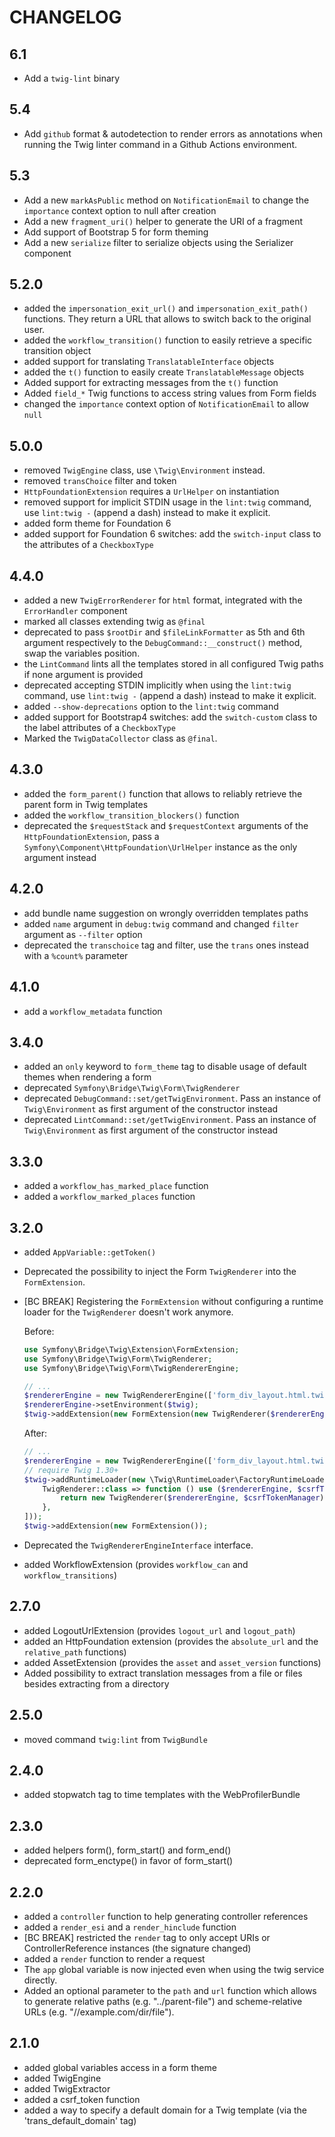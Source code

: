 CHANGELOG
=========

6.1
---
 * Add a `twig-lint` binary

5.4
---

* Add `github` format & autodetection to render errors as annotations when
  running the Twig linter command in a Github Actions environment.

5.3
---

 * Add a new `markAsPublic` method on `NotificationEmail` to change the `importance` context option to null after creation
 * Add a new `fragment_uri()` helper to generate the URI of a fragment
 * Add support of Bootstrap 5 for form theming
 * Add a new `serialize` filter to serialize objects using the Serializer component

5.2.0
-----

 * added the `impersonation_exit_url()` and `impersonation_exit_path()` functions. They return a URL that allows to switch back to the original user.
 * added the `workflow_transition()` function to easily retrieve a specific transition object
 * added support for translating `TranslatableInterface` objects
 * added the `t()` function to easily create `TranslatableMessage` objects
 * Added support for extracting messages from the `t()` function
 * Added `field_*` Twig functions to access string values from Form fields
 * changed the `importance` context option of `NotificationEmail` to allow `null`

5.0.0
-----

 * removed `TwigEngine` class, use `\Twig\Environment` instead.
 * removed `transChoice` filter and token
 * `HttpFoundationExtension` requires a `UrlHelper` on instantiation
 * removed support for implicit STDIN usage in the `lint:twig` command, use `lint:twig -` (append a dash) instead to make it explicit.
 * added form theme for Foundation 6
 * added support for Foundation 6 switches: add the `switch-input` class to the attributes of a `CheckboxType`

4.4.0
-----

 * added a new `TwigErrorRenderer` for `html` format, integrated with the `ErrorHandler` component
 * marked all classes extending twig as `@final`
 * deprecated to pass `$rootDir` and `$fileLinkFormatter` as 5th and 6th argument respectively to the
   `DebugCommand::__construct()` method, swap the variables position.
 * the `LintCommand` lints all the templates stored in all configured Twig paths if none argument is provided
 * deprecated accepting STDIN implicitly when using the `lint:twig` command, use `lint:twig -` (append a dash) instead to make it explicit.
 * added `--show-deprecations` option to the `lint:twig` command
 * added support for Bootstrap4 switches: add the `switch-custom` class to the label attributes of a `CheckboxType`
 * Marked the `TwigDataCollector` class as `@final`.

4.3.0
-----

 * added the `form_parent()` function that allows to reliably retrieve the parent form in Twig templates
 * added the `workflow_transition_blockers()` function
 * deprecated the `$requestStack` and `$requestContext` arguments of the
   `HttpFoundationExtension`, pass a `Symfony\Component\HttpFoundation\UrlHelper`
   instance as the only argument instead

4.2.0
-----

 * add bundle name suggestion on wrongly overridden templates paths
 * added `name` argument in `debug:twig` command and changed `filter` argument as `--filter` option
 * deprecated the `transchoice` tag and filter, use the `trans` ones instead with a `%count%` parameter

4.1.0
-----

 * add a `workflow_metadata` function

3.4.0
-----

 * added an `only` keyword to `form_theme` tag to disable usage of default themes when rendering a form
 * deprecated `Symfony\Bridge\Twig\Form\TwigRenderer`
 * deprecated `DebugCommand::set/getTwigEnvironment`. Pass an instance of
   `Twig\Environment` as first argument  of the constructor instead
 * deprecated `LintCommand::set/getTwigEnvironment`. Pass an instance of
   `Twig\Environment` as first argument of the constructor instead

3.3.0
-----

 * added a `workflow_has_marked_place` function
 * added a `workflow_marked_places` function

3.2.0
-----

 * added `AppVariable::getToken()`
 * Deprecated the possibility to inject the Form `TwigRenderer` into the `FormExtension`.
 * [BC BREAK] Registering the `FormExtension` without configuring a runtime loader for the `TwigRenderer`
   doesn't work anymore.

   Before:

   ```php
   use Symfony\Bridge\Twig\Extension\FormExtension;
   use Symfony\Bridge\Twig\Form\TwigRenderer;
   use Symfony\Bridge\Twig\Form\TwigRendererEngine;

   // ...
   $rendererEngine = new TwigRendererEngine(['form_div_layout.html.twig']);
   $rendererEngine->setEnvironment($twig);
   $twig->addExtension(new FormExtension(new TwigRenderer($rendererEngine, $csrfTokenManager)));
   ```

   After:

   ```php
   // ...
   $rendererEngine = new TwigRendererEngine(['form_div_layout.html.twig'], $twig);
   // require Twig 1.30+
   $twig->addRuntimeLoader(new \Twig\RuntimeLoader\FactoryRuntimeLoader([
       TwigRenderer::class => function () use ($rendererEngine, $csrfTokenManager) {
           return new TwigRenderer($rendererEngine, $csrfTokenManager);
       },
   ]));
   $twig->addExtension(new FormExtension());
   ```
 * Deprecated the `TwigRendererEngineInterface` interface.
 * added WorkflowExtension (provides `workflow_can` and `workflow_transitions`)

2.7.0
-----

 * added LogoutUrlExtension (provides `logout_url` and `logout_path`)
 * added an HttpFoundation extension (provides the `absolute_url` and the `relative_path` functions)
 * added AssetExtension (provides the `asset` and `asset_version` functions)
 * Added possibility to extract translation messages from a file or files besides extracting from a directory

2.5.0
-----

 * moved command `twig:lint` from `TwigBundle`

2.4.0
-----

 * added stopwatch tag to time templates with the WebProfilerBundle

2.3.0
-----

 * added helpers form(), form_start() and form_end()
 * deprecated form_enctype() in favor of form_start()

2.2.0
-----

 * added a `controller` function to help generating controller references
 * added a `render_esi` and a `render_hinclude` function
 * [BC BREAK] restricted the `render` tag to only accept URIs or ControllerReference instances (the signature changed)
 * added a `render` function to render a request
 * The `app` global variable is now injected even when using the twig service directly.
 * Added an optional parameter to the `path` and `url` function which allows to generate
   relative paths (e.g. "../parent-file") and scheme-relative URLs (e.g. "//example.com/dir/file").

2.1.0
-----

 * added global variables access in a form theme
 * added TwigEngine
 * added TwigExtractor
 * added a csrf_token function
 * added a way to specify a default domain for a Twig template (via the
   'trans_default_domain' tag)

